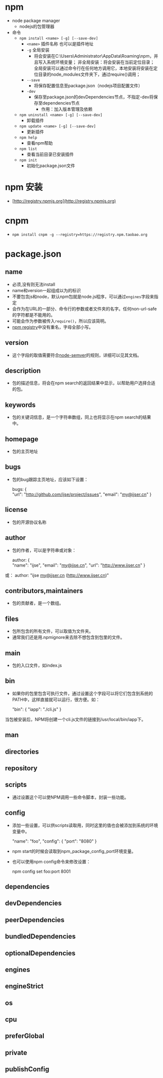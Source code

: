 # npm
- node package manager
    * nodejs的包管理器
- 命令
    * `npm install <name> [-g] [--save-dev]`
        - `<name>` 插件名称 也可以是插件地址
        - `-g` 全局安装
            * 将会安装在C:\Users\Administrator\AppData\Roaming\npm，并且写入系统环境变量；  非全局安装：将会安装在当前定位目录；  全局安装可以通过命令行在任何地方调用它，本地安装将安装在定位目录的node_modules文件夹下，通过require()调用；
        - `--save`
            * 将保存配置信息至package.json（nodejs项目配置文件）
        - `-dev`
            * 保存至package.json的devDependencies节点，不指定-dev将保存至dependencies节点
                * 作用：加入版本管理及依赖
    * `npm uninstall <name> [-g] [--save-dev]`
        - 卸载插件
    * `npm update <name> [-g] [--save-dev]`
        - 更新插件
    * `npm help`
        - 查看npm帮助
    * `npm list`
        - 查看当前目录已安装插件
    * `npm init`
        - 初始化package.json文件

# npm 安装
- [http://registry.npmjs.org](http://registry.npmjs.org)

# cnpm
- `npm install cnpm -g --registry=https://registry.npm.taobao.org`

# package.json
## name
- 必须,没有则无法install
- name和version一起组成以为的标识
- 不要包含js和node，默认npm包就是node.js程序，可以通过`engines`字段来指定
- 会作为在URL的一部分、命令行的参数或者文件夹的名字。任何non-url-safe的字符都是不能用的。
- 可能会作为参数被传入`require()`，所以应该简明。
- [npm registry](http://registry.npmjs.org/)中没有重名，字母全部小写。

## version
- 这个字段的取值需要符合[node-semver](https://github.com/npm/node-semver)的规则，详细可以见其文档。
## description

- 包的描述信息，将会在npm search的返回结果中显示，以帮助用户选择合适的包。

## keywords
- 包的关键词信息，是一个字符串数组，同上也将显示在npm search的结果中。

## homepage

- 包的主页地址

## bugs

- 包的bug跟踪主页地址，应该如下设置：

    bugs: {  
        "url": "http://github.com/ijse/project/issues",
        "email": "my@ijser.cn"
    }

## license

- 包的开源协议名称

## author

- 包的作者，可以是字符串或对象：

    author: {  
        "name": "ijse",
        "email": "my@ijse.cn",
        "url": "http://www.ijser.cn"
    }

或：
    author: "ijse <my@ijser.cn> (http://www.ijser.cn)"

## contributors,maintainers

- 包的贡献者，是一个数组。

## files

- 包所包含的所有文件，可以取值为文件夹。
- 通常我们还是用.npmignore来去除不想包含到包里的文件。

## main

- 包的入口文件，如index.js

## bin

- 如果你的包里包含可执行文件，通过设置这个字段可以将它们包含到系统的PATH中，这样直接就可以运行，很方便。如：

    "bin": {
        "iapp": "./cli.js"
    }

当包被安装后，NPM将创建一个cli.js文件的链接到/usr/local/bin/iapp下。

## man

## directories

## repository

## scripts

- 通过设置这个可以使NPM调用一些命令脚本，封装一些功能。

## config

- 添加一些设置，可以供scripts读取用，同时这里的值也会被添加到系统的环境变量中。

    "name": "foo",
    "config": {
      "port": "8080"
    }

- npm start的时候会读取到npm_package_config_port环境变量。
- 也可以使用npm config命令来修改设置：

    npm config set foo:port 8001

## dependencies

## devDependencies

## peerDependencies

## bundledDependencies

## optionalDependencies

## engines

## engineStrict

## os

## cpu

## preferGlobal

## private

## publishConfig
